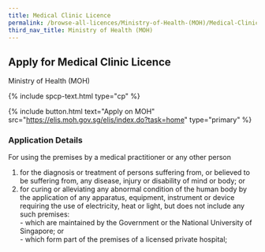 ```yaml
---
title: Medical Clinic Licence
permalink: /browse-all-licences/Ministry-of-Health-(MOH)/Medical-Clinic-Licence
third_nav_title: Ministry of Health (MOH)
---
```


## Apply for Medical Clinic Licence

Ministry of Health (MOH)

{% include spcp-text.html type="cp" %}

{% include button.html text="Apply on MOH" src="https://elis.moh.gov.sg/elis/index.do?task=home" type="primary" %}

### Application Details

<p>For using the premises by a medical practitioner or any other person</p>
 <ol>
 <li>for the diagnosis or treatment of persons suffering from, or believed to be suffering from, any disease, injury or disability of mind or body; or</li>
 <li>for curing or alleviating any abnormal condition of the human body by the application of any apparatus, equipment, instrument or device requiring the use of electricity, heat or light, but does not include any such premises:<br />- which are maintained by the Government or the National University of Singapore; or<br />- which form part of the premises of a licensed private hospital;</li>
 </ol>

